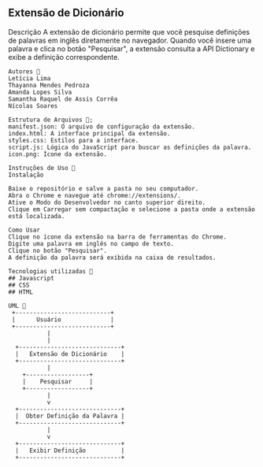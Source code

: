 ## Extensão de Dicionário
Descrição
A extensão de dicionário permite que você pesquise definições de palavras em inglês diretamente no navegador. Quando você insere uma palavra e clica no botão "Pesquisar", a extensão consulta a API Dictionary e exibe a definição correspondente.

```
Autores 🚀
Letícia Lima
Thayanna Mendes Pedroza
Amanda Lopes Silva
Samantha Raquel de Assis Corrêa
Nícolas Soares
```
```
Estrutura de Arquivos 📝;
manifest.json: O arquivo de configuração da extensão.
index.html: A interface principal da extensão.
styles.css: Estilos para a interface.
script.js: Lógica do JavaScript para buscar as definições da palavra.
icon.png: Ícone da extensão.
```

```
Instruções de Uso 📄
Instalação

Baixe o repositório e salve a pasta no seu computador.
Abra o Chrome e navegue até chrome://extensions/.
Ative o Modo do Desenvolvedor no canto superior direito.
Clique em Carregar sem compactação e selecione a pasta onde a extensão está localizada.

Como Usar
Clique no ícone da extensão na barra de ferramentas do Chrome.
Digite uma palavra em inglês no campo de texto.
Clique no botão "Pesquisar".
A definição da palavra será exibida na caixa de resultados.
```

```
Tecnologias utilizadas 🔧
## Javascript
## CSS
## HTML
```

```
UML 🔧
 +---------------------------+
 |      Usuário              |
 +---------------------------+
           |
           |
  +-----------------------------+
  |   Extensão de Dicionário    |
  +-----------------------------+
           |
    +------------------+
    |    Pesquisar     |
    +------------------+
           |
           v
  +-----------------------------+
  |  Obter Definição da Palavra |
  +-----------------------------+
           |
           v
  +-----------------------------+
  |   Exibir Definição          |
  +-----------------------------+

```